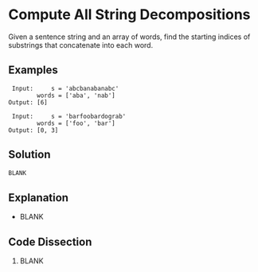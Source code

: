 # Compute All String Decompositions
Given a sentence string and an array of words, find the starting indices of substrings that concatenate into each word.

## Examples
```
 Input:     s = 'abcbanabanabc'
        words = ['aba', 'nab']
Output: [6]

 Input:     s = 'barfoobardograb'
        words = ['foo', 'bar']
Output: [0, 3]
```

## Solution
```python
BLANK
```

## Explanation
* BLANK

## Code Dissection
1. BLANK